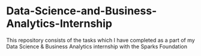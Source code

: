 # Data-Science-and-Business-Analytics-Internship
This repository consists of the tasks which I have completed as a part of my Data Science &amp; Business Analytics internship with the Sparks Foundation
